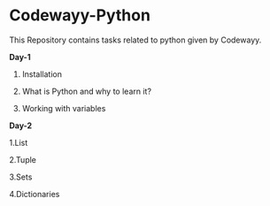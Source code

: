 # Codewayy-Python
This Repository contains  tasks related to python given by Codewayy. 

**Day-1**

1. Installation

2. What is Python and why to learn it?

3. Working with variables

**Day-2**

1.List

2.Tuple

3.Sets

4.Dictionaries
